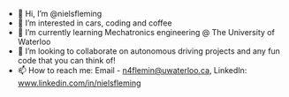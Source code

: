 - 👋 Hi, I’m @nielsfleming
- 👀 I’m interested in cars, coding and coffee
- 🌱 I’m currently learning Mechatronics engineering @ The University of Waterloo
- 💞️ I’m looking to collaborate on autonomous driving projects and any fun code that you can think of!
- 📫 How to reach me: Email - n4flemin@uwaterloo.ca, LinkedIn: www.linkedin.com/in/nielsfleming

<!---
nielsfleming/nielsfleming is a ✨ special ✨ repository because its `README.md` (this file) appears on your GitHub profile.
You can click the Preview link to take a look at your changes.
--->
